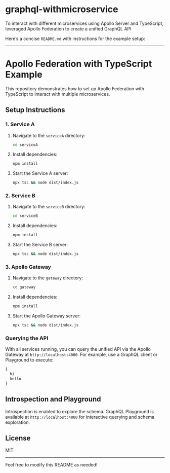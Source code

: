 # graphql-withmicroservice
To interact with different microservices using Apollo Server and TypeScript, leveraged Apollo Federation to create a unified GraphQL API

Here’s a concise `README.md` with instructions for the example setup:

---

# Apollo Federation with TypeScript Example

This repository demonstrates how to set up Apollo Federation with TypeScript to interact with multiple microservices.

## Setup Instructions

### 1. Service A

1. Navigate to the `serviceA` directory:
   ```bash
   cd serviceA
   ```

2. Install dependencies:
   ```bash
   npm install
   ```

3. Start the Service A server:
   ```bash
   npx tsc && node dist/index.js
   ```

### 2. Service B

1. Navigate to the `serviceB` directory:
   ```bash
   cd serviceB
   ```

2. Install dependencies:
   ```bash
   npm install
   ```

3. Start the Service B server:
   ```bash
   npx tsc && node dist/index.js
   ```

### 3. Apollo Gateway

1. Navigate to the `gateway` directory:
   ```bash
   cd gateway
   ```

2. Install dependencies:
   ```bash
   npm install
   ```

3. Start the Apollo Gateway server:
   ```bash
   npx tsc && node dist/index.js
   ```

### Querying the API

With all services running, you can query the unified API via the Apollo Gateway at `http://localhost:4000`. For example, use a GraphQL client or Playground to execute:

```graphql
{
  hi
  hello
}
```

## Introspection and Playground

Introspection is enabled to explore the schema. GraphQL Playground is available at `http://localhost:4000` for interactive querying and schema exploration.

## License

MIT

---

Feel free to modify this README as needed!

